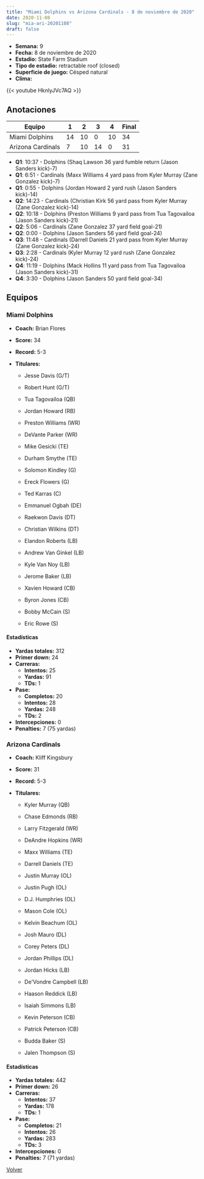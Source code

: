 ```yaml
---
title: "Miami Dolphins vs Arizona Cardinals - 8 de noviembre de 2020"
date: 2020-11-08
slug: "mia-ari-20201108"
draft: false
---
```


- **Semana:** 9
- **Fecha:** 8 de noviembre de 2020
- **Estadio:** State Farm Stadium
- **Tipo de estadio:** retractable roof (closed)
- **Superficie de juego:** Césped natural
- **Clima:** 


{{< youtube HknlyJVc7AQ >}}


## Anotaciones
| Equipo | 1 | 2 | 3 | 4 | Final |
|--------|---|---|---|---|-------|
| Miami Dolphins  | 14 | 10 | 0 | 10  | 34 |
| Arizona Cardinals  | 7 | 10 | 14 | 0  | 31 |
- **Q1**: 10:37 - Dolphins (Shaq Lawson 36 yard fumble return (Jason Sanders kick)-7)
- **Q1**: 6:51 - Cardinals (Maxx Williams 4 yard pass from Kyler Murray (Zane Gonzalez kick)-7)
- **Q1**: 0:55 - Dolphins (Jordan Howard 2 yard rush (Jason Sanders kick)-14)
- **Q2**: 14:23 - Cardinals (Christian Kirk 56 yard pass from Kyler Murray (Zane Gonzalez kick)-14)
- **Q2**: 10:18 - Dolphins (Preston Williams 9 yard pass from Tua Tagovailoa (Jason Sanders kick)-21)
- **Q2**: 5:06 - Cardinals (Zane Gonzalez 37 yard field goal-21)
- **Q2**: 0:00 - Dolphins (Jason Sanders 56 yard field goal-24)
- **Q3**: 11:48 - Cardinals (Darrell Daniels 21 yard pass from Kyler Murray (Zane Gonzalez kick)-24)
- **Q3**: 2:28 - Cardinals (Kyler Murray 12 yard rush (Zane Gonzalez kick)-24)
- **Q4**: 11:19 - Dolphins (Mack Hollins 11 yard pass from Tua Tagovailoa (Jason Sanders kick)-31)
- **Q4**: 3:30 - Dolphins (Jason Sanders 50 yard field goal-34)


## Equipos


### Miami Dolphins
* **Coach:** Brian Flores
* **Score:** 34
* **Record:** 5-3
* **Titulares:** 

  * Jesse Davis (G/T) 

  * Robert Hunt (G/T) 

  * Tua Tagovailoa (QB) 

  * Jordan Howard (RB) 

  * Preston Williams (WR) 

  * DeVante Parker (WR) 

  * Mike Gesicki (TE) 

  * Durham Smythe (TE) 

  * Solomon Kindley (G) 

  * Ereck Flowers (G) 

  * Ted Karras (C) 

  * Emmanuel Ogbah (DE) 

  * Raekwon Davis (DT) 

  * Christian Wilkins (DT) 

  * Elandon Roberts (LB) 

  * Andrew Van Ginkel (LB) 

  * Kyle Van Noy (LB) 

  * Jerome Baker (LB) 

  * Xavien Howard (CB) 

  * Byron Jones (CB) 

  * Bobby McCain (S) 

  * Eric Rowe (S) 

#### Estadísticas
* **Yardas totales:** 312
* **Primer down:** 24
* **Carreras:**
  * **Intentos:** 25
  * **Yardas:** 91
  * **TDs:** 1
* **Pase:**
  * **Completos:** 20
  * **Intentos:** 28
  * **Yardas:** 248
  * **TDs:** 2
* **Intercepciones:** 0
* **Penalties:** 7 (75 yardas)

### Arizona Cardinals
* **Coach:** Kliff Kingsbury
* **Score:** 31
* **Record:** 5-3
* **Titulares:** 

  * Kyler Murray (QB) 

  * Chase Edmonds (RB) 

  * Larry Fitzgerald (WR) 

  * DeAndre Hopkins (WR) 

  * Maxx Williams (TE) 

  * Darrell Daniels (TE) 

  * Justin Murray (OL) 

  * Justin Pugh (OL) 

  * D.J. Humphries (OL) 

  * Mason Cole (OL) 

  * Kelvin Beachum (OL) 

  * Josh Mauro (DL) 

  * Corey Peters (DL) 

  * Jordan Phillips (DL) 

  * Jordan Hicks (LB) 

  * De'Vondre Campbell (LB) 

  * Haason Reddick (LB) 

  * Isaiah Simmons (LB) 

  * Kevin Peterson (CB) 

  * Patrick Peterson (CB) 

  * Budda Baker (S) 

  * Jalen Thompson (S) 

#### Estadísticas
* **Yardas totales:** 442
* **Primer down:** 26
* **Carreras:**
  * **Intentos:** 37
  * **Yardas:** 178
  * **TDs:** 1
* **Pase:**
  * **Completos:** 21
  * **Intentos:** 26
  * **Yardas:** 283
  * **TDs:** 3
* **Intercepciones:** 0
* **Penalties:** 7 (71 yardas)


[Volver](/historia/2020)
